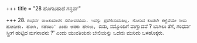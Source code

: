 +++
title = "28 ಹೊಗಬಹುದೆ ಗನ್ಧರ್ವ"

+++
28. `ಗಂಧರ್ವ ರಾಜಕುಮಾರನ ಸರೋವರವಿದು. ಇದನ್ನು ಪ್ರವೇಶಿಸುವಂತಿಲ್ಲ. ನೋಡಿದ ಕೂಡಲೇ ಕಣ್ಣೆವೆಯೇ ಸೀದು ಹೋದೀತು. ಹೋಗಿ, ನಡೆಯಿರಿ' ಎಂದು ಅವರು ಹೇಳಲು, `ಬಿಡು, ನಮ್ಮೊಂದಿಗೆ ವಾಗ್ವಾದವೆ ? ಬಾಗಿಲು ತೆಗೆ, ಗಂಧರ್ವ ಸ್ತ್ರೀಗೆ ಹುಟ್ಟಿದ ಮಗನಾವನು ?' ಎಂದು ಯುವತಿಯರು ಬೇಲಿಯನ್ನು ಒದೆದು ಮುರಿದು ಒಳಹೊಕ್ಕರು.